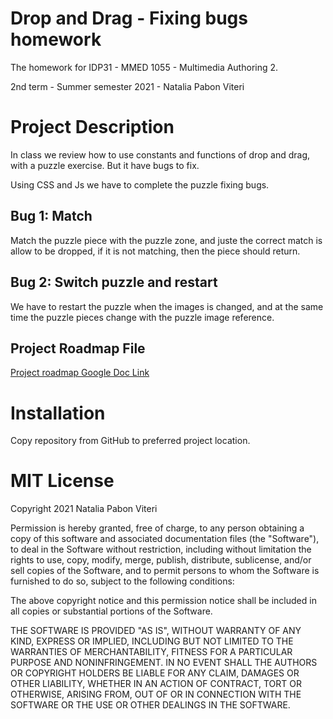 # Drop and Drag - Fixing bugs homework
The homework for IDP31 - MMED 1055 - Multimedia Authoring 2.

2nd term - Summer semester 2021 - Natalia Pabon Viteri

# Project Description
In class we review how to use constants and functions of drop and drag, with a puzzle exercise. But it have bugs to fix.

Using CSS and Js we have to complete the puzzle fixing bugs.

## Bug 1: Match
Match the puzzle piece with the puzzle zone, and juste the correct match is allow to be dropped, if it is not matching, then the piece should return.

## Bug 2: Switch puzzle and restart
We have to restart the puzzle when the images is changed, and at the same time the puzzle pieces change with the puzzle image reference.

## Project Roadmap File
[Project roadmap Google Doc Link](https://docs.google.com/document/d/1-oCbSH__fOwOclx72rtQt3ipycsWKWiR_PvZ-tKaRTM/edit?usp=sharing)

# Installation
Copy repository from GitHub to preferred project location.

# MIT License

Copyright 2021 Natalia Pabon Viteri

Permission is hereby granted, free of charge, to any person obtaining a copy of this software and associated documentation files (the "Software"), to deal in the Software without restriction, including without limitation the rights to use, copy, modify, merge, publish, distribute, sublicense, and/or sell copies of the Software, and to permit persons to whom the Software is furnished to do so, subject to the following conditions:

The above copyright notice and this permission notice shall be included in all copies or substantial portions of the Software.

THE SOFTWARE IS PROVIDED "AS IS", WITHOUT WARRANTY OF ANY KIND, EXPRESS OR IMPLIED, INCLUDING BUT NOT LIMITED TO THE WARRANTIES OF MERCHANTABILITY, FITNESS FOR A PARTICULAR PURPOSE AND NONINFRINGEMENT. IN NO EVENT SHALL THE AUTHORS OR COPYRIGHT HOLDERS BE LIABLE FOR ANY CLAIM, DAMAGES OR OTHER LIABILITY, WHETHER IN AN ACTION OF CONTRACT, TORT OR OTHERWISE, ARISING FROM, OUT OF OR IN CONNECTION WITH THE SOFTWARE OR THE USE OR OTHER DEALINGS IN THE SOFTWARE.
